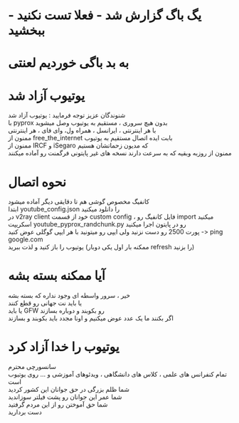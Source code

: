 # یگ باگ گزارش شد - فعلا تست نکنید - ببخشید
# به بد باگی خوردیم لعنتی 
# یوتیوب آزاد شد
شنوندگان عزیز توجه فرمایید : یوتیوب آزاد شد<br>
با pyprox بدون هیچ سروری ، مستقیم به یوتیوب وصل میشوید<br>
با هر اینترنتی ، ایرانسل ، همراه ول، وای فای ، هر اینترنتی<br>
ممنون از free_the_internet بابت ایده اتصال مستقیم به یوتیوب<br>
ممنون از IRCF و iSegaro که مدیون زحماتشان هستیم<br>
ممنون از روزبه وبقیه که به سرعت دارند نسخه های غیر پایتونی فرگمنت رو آماده میکنند<br>

# نحوه اتصال
کانفیگ مخصوص گوشی هم تا دقایقی دیگر آماده میشود<br>
ابتدا  youtube_config.json را دانلود میکنید<br>
در v2ray client خود از قسمت custom config ، فایل کانفیگ رو import میکنید<br> 
اسکریپت youtube_pyprox_randchunk.py رو در پایتون اجرا میکنید<br> 
پورت 2500 رو دست نزنید ولی ایپی رو میتونید با هر ایپی گوگلی عوض کنید -> ping google.com <br> 
یوتیوب را باز کنید و لذت ببرید (ممکنه بار اول یکی دوبار refresh را بزنید)<br>

# آیا ممکنه بسته بشه
خیر ، سرور واسطه ای وجود نداره که بسته بشه<br>
یا باید نت جهانی رو قطع کنند<br>
یا باید GFW رو بکوبند و دوباره بسازند<br>
اگر بکنند ما یک عدد عوض میکنیم و اونا مجدد باید بکوبند و بسازند<br>


# یوتیوب را خدا آزاد کرد
سانسورچی محترم<br>
تمام کنفرانس های علمی ، کلاس های دانشگاهی ، ویدئوهای آموزشی و ... روی یوتیوب است<br>
شما ظلم بزرگی در حق جوانان این کشور کردید<br>
شما عمر این جوانان رو پشت فیلتر سوزاندید<br>
شما حق آموختن رو از این مردم گرفتید<br>
دست بردارید<br>




